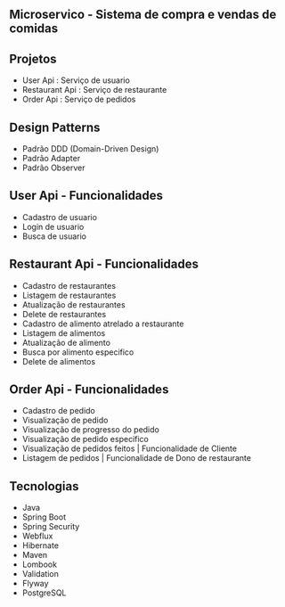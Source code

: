 ## Microservico - Sistema de compra e vendas de comidas

## Projetos
  - User Api : Serviço de usuario
  - Restaurant Api : Serviço de restaurante
  - Order Api : Serviço de pedidos

## Design Patterns
  - Padrão DDD (Domain-Driven Design)
  - Padrão Adapter
  - Padrão Observer

## User Api - Funcionalidades
  - Cadastro de usuario
  - Login de usuario
  - Busca de usuario

## Restaurant Api - Funcionalidades
  - Cadastro de restaurantes
  - Listagem de restaurantes
  - Atualização de restaurantes
  - Delete de restaurantes
  - Cadastro de alimento atrelado a restaurante
  - Listagem de alimentos
  - Atualização de alimento
  - Busca por alimento especifico
  - Delete de alimentos

## Order Api - Funcionalidades
  - Cadastro de pedido
  - Visualização de pedido
  - Visualização de progresso do pedido
  - Visualização de pedido especifico
  - Visualização de pedidos feitos | Funcionalidade de Cliente
  - Listagem de pedidos | Funcionalidade de Dono de restaurante

## Tecnologias
  - Java
  - Spring Boot
  - Spring Security
  - Webflux
  - Hibernate
  - Maven
  - Lombook
  - Validation
  - Flyway
  - PostgreSQL

